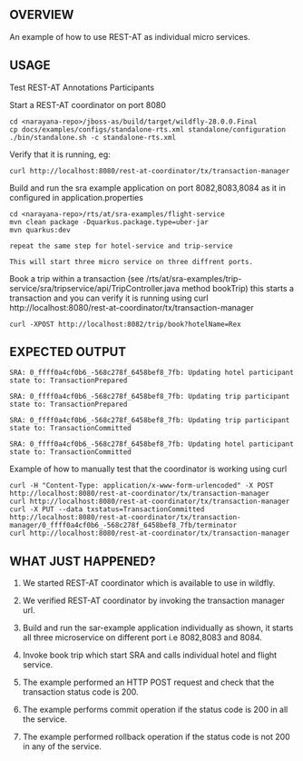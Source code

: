 OVERVIEW
--------
An example of how to use REST-AT as individual micro services.

USAGE
--------------------
Test REST-AT Annotations Participants

Start a REST-AT coordinator on port 8080

    cd <narayana-repo>/jboss-as/build/target/wildfly-28.0.0.Final
    cp docs/examples/configs/standalone-rts.xml standalone/configuration
    ./bin/standalone.sh -c standalone-rts.xml

Verify that it is running, eg:

    curl http://localhost:8080/rest-at-coordinator/tx/transaction-manager

Build and run the sra example application on port 8082,8083,8084 as it in configured in application.properties
    
    cd <narayana-repo>/rts/at/sra-examples/flight-service
    mvn clean package -Dquarkus.package.type=uber-jar
    mvn quarkus:dev

    repeat the same step for hotel-service and trip-service
     
    This will start three micro service on three diffrent ports.

Book a trip within a transaction (see <narayana-repo>/rts/at/sra-examples/trip-service/sra/tripservice/api/TripController.java method bookTrip)
this starts a transaction and you can verify it is running using
curl http://localhost:8080/rest-at-coordinator/tx/transaction-manager

    curl -XPOST http://localhost:8082/trip/book?hotelName=Rex

EXPECTED OUTPUT
---------------
    SRA: 0_ffff0a4cf0b6_-568c278f_6458bef8_7fb: Updating hotel participant state to: TransactionPrepared

    SRA: 0_ffff0a4cf0b6_-568c278f_6458bef8_7fb: Updating trip participant state to: TransactionPrepared

    SRA: 0_ffff0a4cf0b6_-568c278f_6458bef8_7fb: Updating trip participant state to: TransactionCommitted

    SRA: 0_ffff0a4cf0b6_-568c278f_6458bef8_7fb: Updating hotel participant state to: TransactionCommitted


Example of how to manually test that the coordinator is working using curl

    curl -H "Content-Type: application/x-www-form-urlencoded" -X POST http://localhost:8080/rest-at-coordinator/tx/transaction-manager
    curl http://localhost:8080/rest-at-coordinator/tx/transaction-manager
    curl -X PUT --data txstatus=TransactionCommitted http://localhost:8080/rest-at-coordinator/tx/transaction-manager/0_ffff0a4cf0b6_-568c278f_6458bef8_7fb/terminator
    curl http://localhost:8080/rest-at-coordinator/tx/transaction-manager

WHAT JUST HAPPENED?
-------------------

1. We started REST-AT coordinator which is available to use in wildfly.

2. We verified REST-AT coordinator by invoking the transaction manager url.

3. Build and run the sar-example application individually as shown, it starts all three microservice on different port i.e 8082,8083 and 8084.

4. Invoke book trip which start SRA and calls individual hotel and flight service.

5. The example performed an HTTP POST request and check that the transaction status code is 200.

6. The example performs commit operation if the status code is 200 in all the service.

7. The example performed rollback operation if the status code is not 200 in any of the service.

